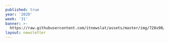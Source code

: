 ```yaml
---
published: true
year: '2020'
week: '31'
banner: >-
  https://raw.githubusercontent.com/itnewslat/assets/master/img/728x90/Banner-Resumen.jpg
layout: newsletter
---
```


